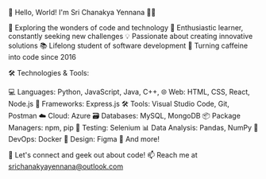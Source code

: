 👋 Hello, World! I'm Sri Chanakya Yennana 👨‍💻

🔭 Exploring the wonders of code and technology
🌱 Enthusiastic learner, constantly seeking new challenges
💡 Passionate about creating innovative solutions
📚 Lifelong student of software development
🚀 Turning caffeine into code since 2016

🛠️ Technologies & Tools:

   💻 Languages: Python, JavaScript, Java, C++,
   🌐 Web: HTML, CSS, React, Node.js
   🚀 Frameworks: Express.js
   🛠️ Tools: Visual Studio Code, Git, Postman
   ☁️ Cloud: Azure
   🗃️ Databases: MySQL, MongoDB
   📦 Package Managers: npm, pip
   🧪 Testing: Selenium
   📊 Data Analysis: Pandas, NumPy
   🌱 DevOps: Docker
   🎨 Design: Figma
   🎯 And more!


💬 Let's connect and geek out about code!
📫 Reach me at srichanakyayennana@outlook.com

